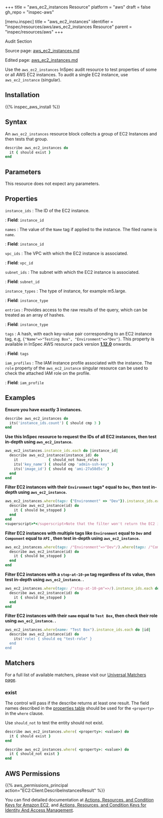 +++
title = "aws_ec2_instances Resource"
platform = "aws"
draft = false
gh_repo = "inspec-aws"

[menu.inspec]
title = "aws_ec2_instances"
identifier = "inspec/resources/aws/aws_ec2_instances Resource"
parent = "inspec/resources/aws"
+++

<div class="admonition-note">
<p class="admonition-note-title">Audit Section</p>
<div class="admonition-note-text">
<p>Source page: <a href="https://github.com/inspec/inspec-aws/blob/main/docs/resources/aws_ec2_instances.md">aws_ec2_instances.md</a></p>
<p>Edited page: <a href="https://github.com/ianmadd/inspec-aws/blob/im/hugo/docs-chef-io/content/inspec/resources/aws_ec2_instances.md">aws_ec2_instances.md</a></p>
</div>
</div>



Use the `aws_ec2_instances` InSpec audit resource to test properties of some or all AWS EC2 instances. To audit a single EC2 instance, use `aws_ec2_instance` (singular).

## Installation

{{% inspec_aws_install %}}

## Syntax

An `aws_ec2_instances` resource block collects a group of EC2 Instances and then tests that group.

```ruby
describe aws_ec2_instances do
  it { should exist }
end   
```

## Parameters

This resource does not expect any parameters.

## Properties

`instance_ids`
: The ID of the EC2 instance.

: **Field**: `instance_id`

`names`
: The value of the `Name` tag if applied to the instance. The filed name is `name`.

: **Field**: `instance_id`

`vpc_ids`
: The VPC with which the EC2 instance is associated.

: **Field**: `vpc_id`

`subnet_ids`
: The subnet with which the EC2 instance is associated.

: **Field**: `subnet_id`

`instance_types`
: The type of instance, for example m5.large.

: **Field**: `instance_type`

`entries`
: Provides access to the raw results of the query, which can be treated as an array of hashes.

: **Field**: `instance_type`

`tags`
: A hash, with each key-value pair corresponding to an EC2 instance tag, e.g, `{"Name"=>"Testing Box", "Environment"=>"Dev"}`. This property is available in InSpec AWS resource pack version **[1.12.0](https://github.com/inspec/inspec-aws/releases/tag/v1.12.0)** onwards.

: **Field**: `tags`

`iam_profiles`
: The IAM instance profile associated with the instance. The `role` property of the `aws_ec2_instance` singular resource can be used to check the attached IAM role on the profile.

: **Field**: `iam_profile`

## Examples

**Ensure you have exactly 3 instances.**

```ruby
describe aws_ec2_instances do
  its('instance_ids.count') { should cmp 3 }
end
```

**Use this InSpec resource to request the IDs of all EC2 instances, then test in-depth using `aws_ec2_instance`.**

```ruby
aws_ec2_instances.instance_ids.each do |instance_id|
  describe aws_ec2_instance(instance_id) do
    it              { should_not have_roles }
    its('key_name') { should cmp 'admin-ssh-key' }
    its('image_id') { should eq 'ami-27a58d5c' }
  end 
end
```

**Filter EC2 instances with their `Environment` tags<superscript>*</superscript> equal to `Dev`, then test in-depth using `aws_ec2_instance`.**

```ruby
aws_ec2_instances.where(tags: {"Environment" => "Dev"}).instance_ids.each do |id|
  describe aws_ec2_instance(id) do
    it { should be_stopped }
  end
end
<superscript>*</superscript>Note that the filter won't return the EC2 instances with multiple tags. In this case use regex: `/"Environment"=>"Dev"/`    
```

**Filter EC2 instances with multiple tags like `Environment` equal to `Dev` and `Component` equal to `API` , then test in-depth using `aws_ec2_instance`.**

```ruby
aws_ec2_instances.where(tags: /"Environment"=>"Dev"/).where(tags: /"Component"=>"API"/).instance_ids.each do |id|
  describe aws_ec2_instance(id) do
    it { should be_stopped }
  end
end
```

**Filter EC2 instances with a `stop-at-10-pm` tag regardless of its value, then test in-depth using `aws_ec2_instance`.  .**

```ruby
aws_ec2_instances.where(tags: /"stop-at-10-pm"=>/).instance_ids.each do |id|
  describe aws_ec2_instance(id) do
    it { should be_stopped }
  end
end   
```

**Filter EC2 instances with their `name` equal to `Test Box`, then check their role using `aws_ec2_instance`.  .**

```ruby
aws_ec2_instances.where(name: "Test Box").instance_ids.each do |id|
  describe aws_ec2_instance(id) do
    its('role) { should eq "test-role" }
  end
end   
```

## Matchers

For a full list of available matchers, please visit our [Universal Matchers page](https://www.inspec.io/docs/reference/matchers/). 

### exist

The control will pass if the describe returns at least one result.
The field names described in the [properties table](##-properties) should be used for the `<property>` in the `where` clause.

Use `should_not` to test the entity should not exist.

```ruby
describe aws_ec2_instances.where( <property>: <value>) do
  it { should exist }
end
```

```ruby
describe aws_ec2_instances.where( <property>: <value>) do
  it { should_not exist }
end
```

## AWS Permissions

{{% aws_permissions_principal action="EC2:Client:DescribeInstancesResult" %}}

You can find detailed documentation at [Actions, Resources, and Condition Keys for Amazon EC2](https://docs.aws.amazon.com/IAM/latest/UserGuide/list_amazonec2.html), and [Actions, Resources, and Condition Keys for Identity And Access Management](https://docs.aws.amazon.com/IAM/latest/UserGuide/list_identityandaccessmanagement.html).
